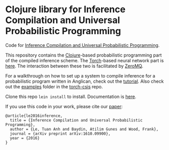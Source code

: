 # Clojure library for Inference Compilation and Universal Probabilistic Programming

Code for [Inference Compilation and Universal Probabilistic Programming](https://arxiv.org/abs/1610.09900).

This repository contains the [Clojure](https://clojure.org/)-based probabilistic programming part of the compiled inference scheme. The [Torch](http://torch.ch/)-based neural network part is [here](https://github.com/tuananhle7/torch-csis). The interaction between these two is facilitated by [ZeroMQ](http://zeromq.org/).

For a walkthrough on how to set up a system to compile inference for a probabilistic program written in Anglican, check out the [tutorial](https://github.com/tuananhle7/torch-csis/blob/master/TUTORIAL.md). Also check out the [examples](https://github.com/tuananhle7/torch-csis/tree/master/examples) folder in  the [torch-csis](https://github.com/tuananhle7/torch-csis) repo.

Clone this repo `lein install` to install. Documentation is [here](http://tuananhle.co.uk/anglican-csis-doc/).

If you use this code in your work, please cite our [paper](https://arxiv.org/abs/1610.09900):
```
@article{le2016inference,
  title = {Inference Compilation and Universal Probabilistic Programming},
  author = {Le, Tuan Anh and Baydin, Atilim Gunes and Wood, Frank},
  journal = {arXiv preprint arXiv:1610.09900},
  year = {2016}
}
```
